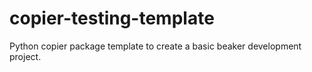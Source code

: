 # copier-testing-template
Python copier package template to create a basic beaker development project.
